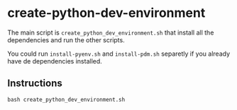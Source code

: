 # create-python-dev-environment

The main script is `create_python_dev_environment.sh` that install all the dependencies and run the other scripts.

You could run `install-pyenv.sh` and `install-pdm.sh` separetly if you already have de dependencies installed.


## Instructions

```
bash create_python_dev_environment.sh
```